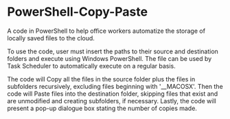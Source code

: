 # PowerShell-Copy-Paste
A code in PowerShell to help office workers automatize the storage of locally saved files to the cloud. 

To use the code, user must insert the paths to their source and destination folders and execute using Windows PowerShell. The file can be used by Task Scheduler to automatically execute on a regular basis.


The code will Copy all the files in the source folder plus the files in subfolders recursively, excluding files beginning with '__MACOSX'.
Then the code will Paste files into the destination folder, skipping files that exist and are unmodified and creating subfolders, if necessary. 
Lastly, the code will present a pop-up dialogue box stating the number of copies made.
